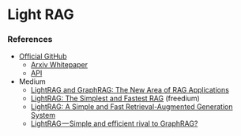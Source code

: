 # Light RAG

### References

 - [Official GitHub](https://github.com/HKUDS/LightRAG)
     - [Arxiv Whitepaper](https://arxiv.org/pdf/2410.05779)
     - [API](https://github.com/HKUDS/LightRAG/blob/main/lightrag/api/README.md)
 - Medium
     - [LightRAG and GraphRAG: The New Area of RAG Applications](https://pub.towardsai.net/lightrag-and-graphrag-the-new-area-of-rag-applications-94ec48f8ec31)
     - [LightRAG: The Simplest and Fastest RAG](https://freedium.cfd/https://mlubbad.medium.com/lightrag-the-simplest-and-fastest-rag-5fc80f7ecab6) (freedium)
     - [LightRAG: A Simple and Fast Retrieval-Augmented Generation System](https://freedium.cfd/https://medium.com/@jenray1986/lightrag-a-simple-and-fast-retrieval-augmented-generation-system-25c213a13f53)
     - [LightRAG — Simple and efficient rival to GraphRAG?](https://freedium.cfd/https://levelup.gitconnected.com/lightrag-simple-and-efficient-rival-to-graphrag-fe49e12e9ece)